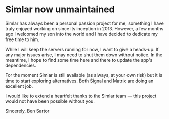 Simlar now unmaintained
=======================

Simlar has always been a personal passion project for me, something I have truly enjoyed working on since its inception in 2013. However, a few months ago I welcomed my son into the world and I have decided to dedicate my free time to him.

While I will keep the servers running for now, I want to give a heads-up: If any major issues arise, I may need to shut them down without notice. In the meantime, I hope to find some time here and there to update the app's dependencies.

For the moment Simlar is still available (as always, at your own risk) but it is time to start exploring alternatives. Both Signal and Matrix are doing an excellent job.

I would like to extend a heartfelt thanks to the Simlar team — this project would not have been possible without you.

Sincerely,
Ben Sartor
